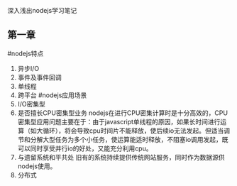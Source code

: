 深入浅出nodejs学习笔记

第一章
---

#nodejs特点

 1. 异步I/O
 2. 事件及事件回调
 3. 单线程
 4. 跨平台
#nodejs应用场景
 1. I/O密集型
 2. 是否擅长CPU密集型业务
     nodejs在进行CPU密集计算时是十分高效的，CPU密集型应用问题主要在于：由于javascript单线程的原因，如果长时间进行运算（如大循环），将会导致cpu时间片不能释放，使后续io无法发起。但适当调节和分解大型任务为多个小任务，使运算能适时释放，不阻塞io调用发起，既可以同时享受并行io的好处，又能充分利用cpu。
 3. 与遗留系统和平共处
    旧有的系统持续提供传统网站服务，同时作为数据源供nodejs使用。
 4. 分布式